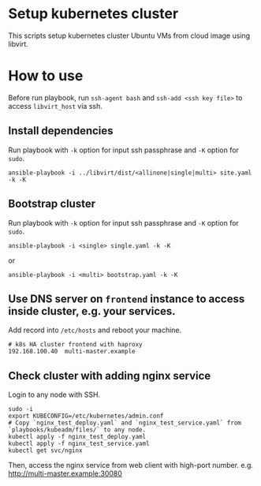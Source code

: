 Setup kubernetes cluster
========================

This scripts setup kubernetes cluster Ubuntu VMs from cloud image using libvirt.

# How to use

Before run playbook, run `ssh-agent bash` and `ssh-add <ssh key file>` to access `libvirt_host` via ssh.

## Install dependencies

Run playbook with `-k` option for input ssh passphrase and `-K` option for `sudo`.
```
ansible-playbook -i ../libvirt/dist/<allinone|single|multi> site.yaml -k -K
```

## Bootstrap cluster

Run playbook with `-k` option for input ssh passphrase and `-K` option for `sudo`.
```
ansible-playbook -i <single> single.yaml -k -K
```
or
```
ansible-playbook -i <multi> bootstrap.yaml -k -K
```

## Use DNS server on `frontend` instance to access inside cluster, e.g. your services.

Add record into `/etc/hosts` and reboot your machine.

```
# k8s HA cluster frontend with haproxy
192.168.100.40  multi-master.example
```

## Check cluster with adding nginx service

Login to any node with SSH.
```
sudo -i
export KUBECONFIG=/etc/kubernetes/admin.conf
# Copy `nginx_test_deploy.yaml` and `nginx_test_service.yaml` from `playbooks/kubeadm/files/` to any node.
kubectl apply -f nginx_test_deploy.yaml
kubectl apply -f nginx_test_service.yaml
kubectl get svc/nginx
```

Then, access the nginx service from web client with high-port number.
e.g. http://multi-master.example:30080
